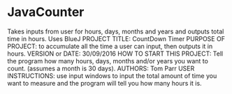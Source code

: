 # JavaCounter
Takes inputs from user for hours, days, months and years and outputs total time in hours.
Uses BlueJ
PROJECT TITLE: CountDown Timer
PURPOSE OF PROJECT: to accumulate all the time a user can input, then outputs it in hours.
VERSION or DATE: 30/09/2016
HOW TO START THIS PROJECT: Tell the program how many hours, days, months and/or years you want to count. (assumes a month is 30 days).
AUTHORS: Tom Parr
USER INSTRUCTIONS:
use input windows to input the total amount of time you want to measure and the program will tell you how many hours it is.

